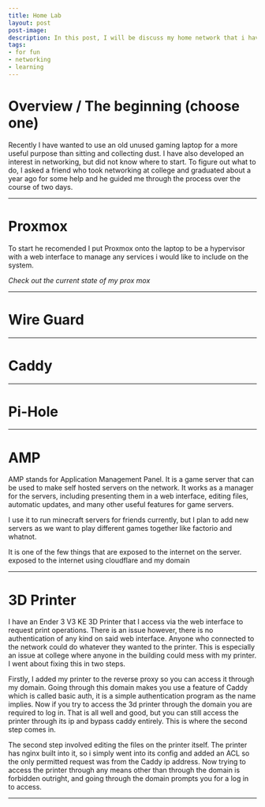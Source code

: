```yaml
---
title: Home Lab
layout: post
post-image: 
description: In this post, I will be discuss my home network that i have recently set up at my house.
tags:
- for fun
- networking
- learning
---
```


# Overview / The beginning (choose one)

Recently I have wanted to use an old unused gaming laptop for a more useful purpose than sitting and collecting dust. I have also developed an interest in networking, but did not know where to start. To figure out what to do, I asked a friend who took networking at college and graduated about a year ago for some help and he guided me through the process over the course of two days. 

---

# Proxmox

To start he recomended I put Proxmox onto the laptop to be a hypervisor with a web interface to manage any services i would like to include on the system. 


*Check out the current state of my prox mox*

---

# Wire Guard

---

# Caddy

---

# Pi-Hole

---

# AMP

AMP stands for Application Management Panel. It is a game server that can be used to make self hosted servers on the network. It works as a manager for the servers, including presenting them in a web interface, editing files, automatic updates, and many other useful features for game servers.

I use it to run minecraft servers for friends currently, but I plan to add new servers as we want to play different games together like factorio and whatnot.

It is one of the few things that are exposed to the internet on the server. 
exposed to the internet using cloudflare and my domain

---

# 3D Printer

I have an Ender 3 V3 KE 3D Printer that I access via the web interface to request print operations. There is an issue however, there is no authentication of any kind on said web interface. Anyone who connected to the network could do whatever they wanted to the printer. This is especially an issue at college where anyone in the building could mess with my printer. I went about fixing this in two steps.

Firstly, I added my printer to the reverse proxy so you can access it through my domain. Going through this domain makes you use a feature of Caddy which is called basic auth, it is a simple authentication program as the name implies. Now if you try to access the 3d printer through the domain you are required to log in. That is all well and good, but you can still access the printer through its ip and bypass caddy entirely. This is where the second step comes in.

The second step involved editing the files on the printer itself. The printer has nginx built into it, so i simply went into its config and added an ACL so the only permitted request was from the Caddy ip address. Now trying to access the printer through any means other than through the domain is forbidden outright, and going through the domain prompts you for a log in to access.

---